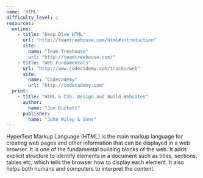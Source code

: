 ```yaml
---
name: 'HTML' 
difficulty_level: 1
resources:
  online:
    - title: "Deep Dive HTML"
      url: "http://teamtreehouse.com/html#introduction"
      site:
        name: "Team Treehouse"
        url: "http://teamtreehouse.com/"
    - title: "Web Fundamentals"
      url: "http://www.codecademy.com/tracks/web"
      site:
        name: "Codecademy"
        url: "http://codecademy.com"
  print:
    - title: "HTML & CSS. Design and Build Websites"
      author:
        name: "Jon Duckett"
      publisher: 
        name: "John Wiley & Sons"
---
```


HyperText Markup Language (HTML) is the main markup language for creating web pages and other information that can be displayed in a web browser. It is one of the fundamental building blocks of the web. It adds explicit structure to identify elements in a document such as titles, sections, tables etc, which tells the browser how to display each element. It also helps both humans and computers to interpret the content.

